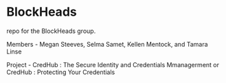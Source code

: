 # BlockHeads
repo for the BlockHeads group.

Members - Megan Steeves, Selma Samet, Kellen Mentock, and Tamara Linse

Project - CredHub : The Secure Identity and Credentials Mmanagerment or CredHub : Protecting Your Credentials 

